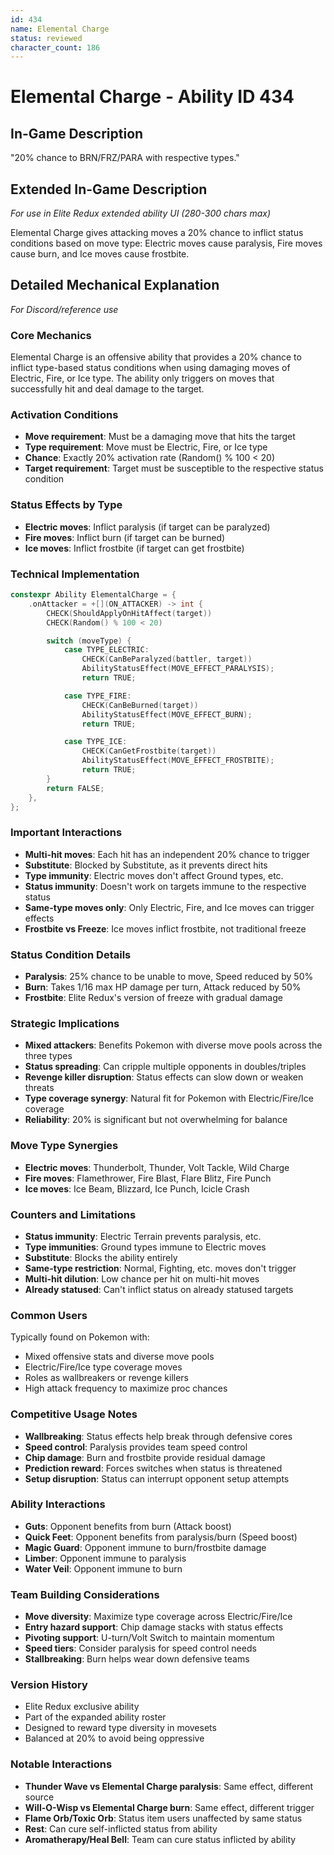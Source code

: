 ```yaml
---
id: 434
name: Elemental Charge
status: reviewed
character_count: 186
---
```


# Elemental Charge - Ability ID 434

## In-Game Description
"20% chance to BRN/FRZ/PARA with respective types."

## Extended In-Game Description
*For use in Elite Redux extended ability UI (280-300 chars max)*

Elemental Charge gives attacking moves a 20% chance to inflict status conditions based on move type: Electric moves cause paralysis, Fire moves cause burn, and Ice moves cause frostbite. 

## Detailed Mechanical Explanation
*For Discord/reference use*

### Core Mechanics
Elemental Charge is an offensive ability that provides a 20% chance to inflict type-based status conditions when using damaging moves of Electric, Fire, or Ice type. The ability only triggers on moves that successfully hit and deal damage to the target.

### Activation Conditions
- **Move requirement**: Must be a damaging move that hits the target
- **Type requirement**: Move must be Electric, Fire, or Ice type
- **Chance**: Exactly 20% activation rate (Random() % 100 < 20)
- **Target requirement**: Target must be susceptible to the respective status condition

### Status Effects by Type
- **Electric moves**: Inflict paralysis (if target can be paralyzed)
- **Fire moves**: Inflict burn (if target can be burned)
- **Ice moves**: Inflict frostbite (if target can get frostbite)

### Technical Implementation
```c
constexpr Ability ElementalCharge = {
    .onAttacker = +[](ON_ATTACKER) -> int {
        CHECK(ShouldApplyOnHitAffect(target))
        CHECK(Random() % 100 < 20)

        switch (moveType) {
            case TYPE_ELECTRIC:
                CHECK(CanBeParalyzed(battler, target))
                AbilityStatusEffect(MOVE_EFFECT_PARALYSIS);
                return TRUE;

            case TYPE_FIRE:
                CHECK(CanBeBurned(target))
                AbilityStatusEffect(MOVE_EFFECT_BURN);
                return TRUE;

            case TYPE_ICE:
                CHECK(CanGetFrostbite(target))
                AbilityStatusEffect(MOVE_EFFECT_FROSTBITE);
                return TRUE;
        }
        return FALSE;
    },
};
```

### Important Interactions
- **Multi-hit moves**: Each hit has an independent 20% chance to trigger
- **Substitute**: Blocked by Substitute, as it prevents direct hits
- **Type immunity**: Electric moves don't affect Ground types, etc.
- **Status immunity**: Doesn't work on targets immune to the respective status
- **Same-type moves only**: Only Electric, Fire, and Ice moves can trigger effects
- **Frostbite vs Freeze**: Ice moves inflict frostbite, not traditional freeze

### Status Condition Details
- **Paralysis**: 25% chance to be unable to move, Speed reduced by 50%
- **Burn**: Takes 1/16 max HP damage per turn, Attack reduced by 50%
- **Frostbite**: Elite Redux's version of freeze with gradual damage

### Strategic Implications
- **Mixed attackers**: Benefits Pokemon with diverse move pools across the three types
- **Status spreading**: Can cripple multiple opponents in doubles/triples
- **Revenge killer disruption**: Status effects can slow down or weaken threats
- **Type coverage synergy**: Natural fit for Pokemon with Electric/Fire/Ice coverage
- **Reliability**: 20% is significant but not overwhelming for balance

### Move Type Synergies
- **Electric moves**: Thunderbolt, Thunder, Volt Tackle, Wild Charge
- **Fire moves**: Flamethrower, Fire Blast, Flare Blitz, Fire Punch
- **Ice moves**: Ice Beam, Blizzard, Ice Punch, Icicle Crash

### Counters and Limitations
- **Status immunity**: Electric Terrain prevents paralysis, etc.
- **Type immunities**: Ground types immune to Electric moves
- **Substitute**: Blocks the ability entirely
- **Same-type restriction**: Normal, Fighting, etc. moves don't trigger
- **Multi-hit dilution**: Low chance per hit on multi-hit moves
- **Already statused**: Can't inflict status on already statused targets

### Common Users
Typically found on Pokemon with:
- Mixed offensive stats and diverse move pools
- Electric/Fire/Ice type coverage moves
- Roles as wallbreakers or revenge killers
- High attack frequency to maximize proc chances

### Competitive Usage Notes
- **Wallbreaking**: Status effects help break through defensive cores
- **Speed control**: Paralysis provides team speed control
- **Chip damage**: Burn and frostbite provide residual damage
- **Prediction reward**: Forces switches when status is threatened
- **Setup disruption**: Status can interrupt opponent setup attempts

### Ability Interactions
- **Guts**: Opponent benefits from burn (Attack boost)
- **Quick Feet**: Opponent benefits from paralysis/burn (Speed boost)
- **Magic Guard**: Opponent immune to burn/frostbite damage
- **Limber**: Opponent immune to paralysis
- **Water Veil**: Opponent immune to burn

### Team Building Considerations
- **Move diversity**: Maximize type coverage across Electric/Fire/Ice
- **Entry hazard support**: Chip damage stacks with status effects
- **Pivoting support**: U-turn/Volt Switch to maintain momentum
- **Speed tiers**: Consider paralysis for speed control needs
- **Stallbreaking**: Burn helps wear down defensive teams

### Version History
- Elite Redux exclusive ability
- Part of the expanded ability roster
- Designed to reward type diversity in movesets
- Balanced at 20% to avoid being oppressive

### Notable Interactions
- **Thunder Wave vs Elemental Charge paralysis**: Same effect, different source
- **Will-O-Wisp vs Elemental Charge burn**: Same effect, different trigger
- **Flame Orb/Toxic Orb**: Status item users unaffected by same status
- **Rest**: Can cure self-inflicted status from ability
- **Aromatherapy/Heal Bell**: Team can cure status inflicted by ability